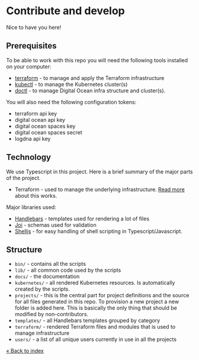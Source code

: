 # Contribute and develop

Nice to have you here!

## Prerequisites

To be able to work with this repo you will need the following tools installed on your computer:

- [terraform](https://www.terraform.io/downloads) - to manage and apply the Terraform infrastructure
- [kubectl](https://kubernetes.io/docs/tasks/tools/#kubectl) - to manage the Kubernetes cluster(s)
- [doctl](https://docs.digitalocean.com/reference/doctl/how-to/install/) - to manage Digital Ocean infra structure and cluster(s).

You will also need the following configuration tokens:

- terraform api key
- digital ocean api key
- digital ocean spaces key
- digital ocean spaces secret
- logdna api key

## Technology

We use Typescript in this project. Here is a brief summary of the major parts of the project.

- Terraform - used to manage the underlying infrastructure. [Read more](./Terraform.md) about this works.

Major libraries used:

- [Handlebars](https://handlebarsjs.com/) - templates used for rendering a lot of files
- [Joi](https://joi.dev/) - schemas used for validation
- [Shelljs](https://www.npmjs.com/package/shelljs) - for easy handling of shell scripting in Typescript/Javascript.

## Structure

- `bin/` - contains all the scripts
- `lib/` - all common code used by the scripts
- `docs/` - the documentation
- `kubernetes/` - all rendered Kubernetes resources. Is automatically created by the scripts.
- `projects/` - this is the central part for project definitions and the source for all files generated in this repo. To provision a new project a new folder is added here. This is basically the only thing that should be modified by non-contributors.
- `templates/` - all Handlebars templates grouped by category
- `terraform/` - rendered Terraform files and modules that is used to manage infrastructure
- `users/` - a list of all unique users currently in use in all the projects

[« Back to index](./README.md)
